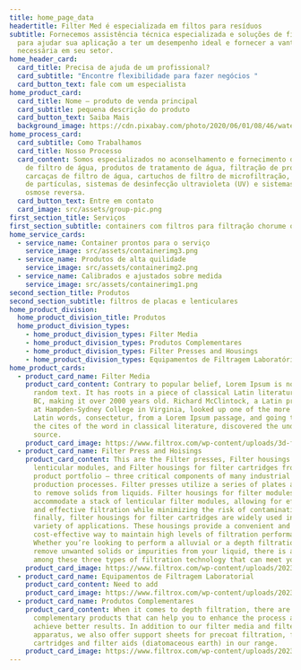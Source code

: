 ```yaml
---
title: home_page_data
headertitle: Filter Med é especializada em filtos para resíduos
subtitle: Fornecemos assistência técnica especializada e soluções de filtragem
  para ajudar sua aplicação a ter um desempenho ideal e fornecer a vantagem
  necessária em seu setor.
home_header_card:
  card_title: Precisa de ajuda de um profissional?
  card_subtitle: "Encontre flexibilidade para fazer negócios "
  card_button_text: fale com um especialista
home_product_card:
  card_title: Nome – produto de venda principal
  card_subtitle: pequena descrição do produto
  card_button_text: Saiba Mais
  background_image: https://cdn.pixabay.com/photo/2020/06/01/08/46/water-5245722_1280.jpg
home_process_card:
  card_subtitle: Como Trabalhamos
  card_title: Nosso Processo
  card_content: Somos especializados no aconselhamento e fornecimento de sistemas
    de filtro de água, produtos de tratamento de água, filtração de processo,
    carcaças de filtro de água, cartuchos de filtro de microfiltração, filtração
    de partículas, sistemas de desinfecção ultravioleta (UV) e sistemas de
    osmose reversa.
  card_button_text: Entre em contato
  card_image: src/assets/group-pic.png
first_section_title: Serviços
first_section_subtitle: containers com filtros para filtração chorume ou aterro sanitário
home_service_cards:
  - service_name: Container prontos para o serviço
    service_image: src/assets/containerimg3.png
  - service_name: Produtos de alta quilidade
    service_image: src/assets/containerimg2.png
  - service_name: Calibrados e ajustados sobre medida
    service_image: src/assets/containerimg1.png
second_section_title: Produtos
second_section_subtitle: filtros de placas e lenticulares
home_product_division:
  home_product_division_title: Produtos
  home_product_division_types:
    - home_product_division_types: Filter Media
    - home_product_division_types: Produtos Complementares
    - home_product_division_types: Filter Presses and Housings
    - home_product_division_types: Equipamentos de Filtragem Laboratórial
home_product_cards:
  - product_card_name: Filter Media
    product_card_content: Contrary to popular belief, Lorem Ipsum is not simply
      random text. It has roots in a piece of classical Latin literature from 45
      BC, making it over 2000 years old. Richard McClintock, a Latin professor
      at Hampden-Sydney College in Virginia, looked up one of the more obscure
      Latin words, consectetur, from a Lorem Ipsum passage, and going through
      the cites of the word in classical literature, discovered the undoubtable
      source.
    product_card_image: https://www.filtrox.com/wp-content/uploads/3d-flip-book/auto-thumbnails/52337.png
  - product_card_name: Filter Press and Hoisings
    product_card_content: This are the Filter presses, Filter housings for
      lenticular modules, and Filter housings for filter cartridges from our
      product portfolio – three critical components of many industrial
      production processes. Filter presses utilize a series of plates and frames
      to remove solids from liquids. Filter housings for filter modules, can
      accommodate a stack of lenticular filter modules, allowing for efficient
      and effective filtration while minimizing the risk of contamination. And
      finally, filter housings for filter cartridges are widely used in a
      variety of applications. These housings provide a convenient and
      cost-effective way to maintain high levels of filtration performance.
      Whether you’re looking to perform a alluvial or a depth filtration to
      remove unwanted solids or impurities from your liquid, there is a solution
      among these three types of filtration technology that can meet your needs.
    product_card_image: https://www.filtrox.com/wp-content/uploads/2023/04/Novox_ST_500x404.jpg
  - product_card_name: Equipamentos de Filtragem Laboratorial
    product_card_content: Need to add
    product_card_image: https://www.filtrox.com/wp-content/uploads/2023/03/DSC02797_freigestellt_web.jpg
  - product_card_name: Produtos Complementares
    product_card_content: When it comes to depth filtration, there are several
      complementary products that can help you to enhance the process and
      achieve better results. In addition to our filter media and filter
      apparatus, we also offer support sheets for precoat filtration, filter
      cartridges and filter aids (diatomaceous earth) in our range.
    product_card_image: https://www.filtrox.com/wp-content/uploads/2023/06/Filtrap_Schraege-Ansicht_500x522_web-287x300.jpg
---
```

